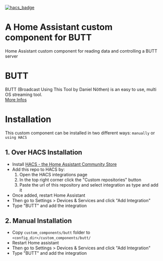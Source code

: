 [![hacs_badge](https://img.shields.io/badge/HACS-Default-orange.svg)](https://github.com/custom-components/hacs)

# A Home Assistant custom component for BUTT
Home Assistant custom component for reading data and controlling a BUTT server

# BUTT

BUTT (Broadcast Using This Tool by Daniel Nöthen) is an easy to use, multi OS streaming tool.  
[More Infos](https://danielnoethen.de/butt/)

# Installation

This custom component can be installed in two different ways: `manually` or `using HACS`

## 1. Over HACS Installation

- Install [HACS - the Home Assistant Community Store](https://hacs.xyz/docs/setup/download/)
- Add this repo to HACS by:
  1. Open the HACS integrations page
  2. In the top right corner click the "Custom repositories" button
  3. Paste the url of this repository and select integration as type and add it
- Once added, restart Home Assistant
- Then go to Settings > Devices &amp; Services and click "Add Integration"
- Type "BUTT" and add the integration

## 2. Manual Installation

- Copy `custom_components/butt` folder to `<config_dir>/custom_components/butt/`
- Restart Home assistant
- Then go to Settings > Devices &amp; Services and click "Add Integration"
- Type "BUTT" and add the integration

